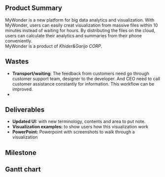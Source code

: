 ## Product Summary
MyWonder is a new platform for big data analytics and visualization. 
With MyWonder, users can easily creat visualization from massive files within 10 minutes instead of waiting for hours. 
By distributing the files on the cloud, users can calculate their analytics and summaries from their phone conveniently.   
MyWonder is a product of _Khider&Garijo CORP_.
## Wastes
- **Transport/waiting**: The feedback from customers need go through customer support team, designer to the developer. And CEO need to call customer assistance constantly for information. This workflow can be improved. 
- 

## Deliverables
- **Updated UI:** with new terminology, contents and area to put note.
- **Visualization examples:** to show users how this visualization work
- **PowerPoint:** Powerpoint with screenshots to walk through a visualization

## Milestone

## Gantt chart


